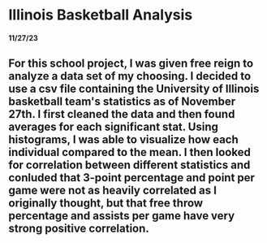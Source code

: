 <h1> Illinois Basketball Analysis </h1>
<h4> 11/27/23 </h4>
<h2> For this school project, I was given free reign to analyze a data set of my choosing. I decided to use a csv file containing the University of Illinois basketball team's statistics as of November 27th. I first cleaned the data and then found averages for each significant stat. Using histograms, I was able to visualize how each individual compared to the mean. I then looked for correlation between different statistics and conluded that 3-point percentage and point per game were not as heavily correlated as I originally thought, but that free throw percentage and assists per game have very strong positive correlation. </h2>
